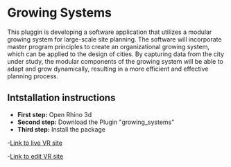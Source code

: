 # Growing Systems

This pluggin is developing a software application that utilizes a modular growing system for large-scale site planning. The software will incorporate master program principles to create an organizational growing system, which can be applied to the design of cities. By capturing data from the city under study, the modular components of the growing system will be able to adapt and grow dynamically, resulting in a more efficient and effective planning process.
## Intstallation instructions

- **First step:** 
    Open Rhino 3d
- **Second step:** 
    Download the Plugin "growing_systems"
- **Third step:** 
    Install the package 

-[Link to live VR site](https://growing-systems-vr-.glitch.me/)

-[Link to edit VR site](https://glitch.com/edit/#!/growing-systems-vr-?path=README.md%3A1%3A0)
